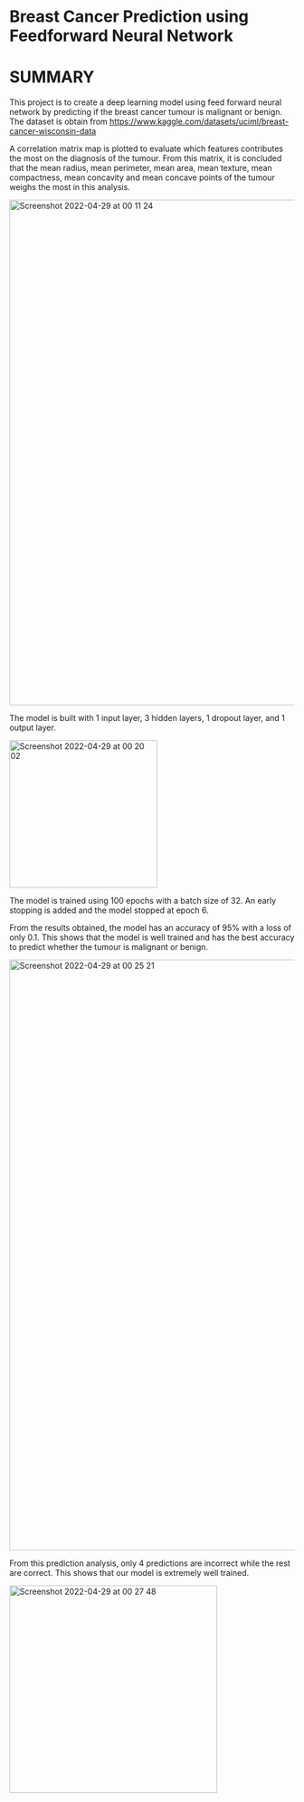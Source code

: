 # Breast Cancer Prediction using Feedforward Neural Network


# SUMMARY

This project is to create a deep learning model using feed forward neural network by predicting if the breast cancer tumour is malignant or benign. The dataset is obtain from https://www.kaggle.com/datasets/uciml/breast-cancer-wisconsin-data

A correlation matrix map is plotted to evaluate which features contributes the most on the diagnosis of the tumour. From this matrix, it is concluded that the mean radius, mean perimeter, mean area, mean texture, mean compactness, mean concavity and mean concave points of the tumour weighs the most in this analysis.

<img width="894" alt="Screenshot 2022-04-29 at 00 11 24" src="https://user-images.githubusercontent.com/58509210/165797418-ab0cf6a5-4ce1-4156-bf19-980cf8ec7220.png">

The model is built with 1 input layer, 3 hidden layers, 1 dropout layer, and 1 output layer. 

<img width="261" alt="Screenshot 2022-04-29 at 00 20 02" src="https://user-images.githubusercontent.com/58509210/165798955-9c668ff1-0705-4203-8979-6157179daad8.png">

The model is trained using 100 epochs with a batch size of 32. An early stopping is added and the model stopped at epoch 6.

From the results obtained, the model has an accuracy of 95% with a loss of only 0.1. This shows that the model is well trained and has the best accuracy to predict whether the tumour is malignant or benign.

<img width="1045" alt="Screenshot 2022-04-29 at 00 25 21" src="https://user-images.githubusercontent.com/58509210/165799705-ac603b41-113f-46e2-a33d-4f87db5d2b9a.png">

From this prediction analysis, only 4 predictions are incorrect while the rest are correct. This shows that our model is extremely well trained. 

<img width="367" alt="Screenshot 2022-04-29 at 00 27 48" src="https://user-images.githubusercontent.com/58509210/165800402-149f866d-6731-43b8-b913-a437da9f8ea9.png">
